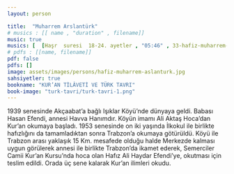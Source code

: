 ```yaml
---
layout: person

title:  "Muharrem Arslantürk"
# musics : [[ name , "duration" , filename]]
music: true
musics: [  [Haşr  suresi  18-24. ayetler , "05:46" , 33-hafiz-muharrem-aslanturk/1]]
# pdfs : [[name, filename]]
pdf: false
pdfs: []
image: assets/images/persons/hafiz-muharrem-aslanturk.jpg
sahsiyetler: true
bookname: "KUR’AN TİLÂVETİ VE TÜRK TAVRI"
book-image: "turk-tavri/turk-tavri-1.png"
---
```


1939 senesinde Akçaabat’a bağlı Işıklar Köyü’nde dünyaya geldi. Babası Hasan Efendi, annesi Havva Hanımdır. 
Köyün imamı Ali Aktaş Hoca’dan Kur’an okumaya başladı. 1953 senesinde on iki yaşında İlkokul ile birlikte hafızlığını da tamamladıktan sonra Trabzon’a okumaya götürüldü. 
Köyü ile Trabzon arası yaklaşık 15 Km. mesafede olduğu halde Merkezde kalması uygun görülerek annesi ile birlikte Trabzon’da ikamet ederek, Semerciler Camii Kur’an Kursu’nda hoca olan Hafız Ali Haydar Efendi’ye, okutması için teslim edildi. Orada üç sene kalarak Kur’an ilimleri okudu.
